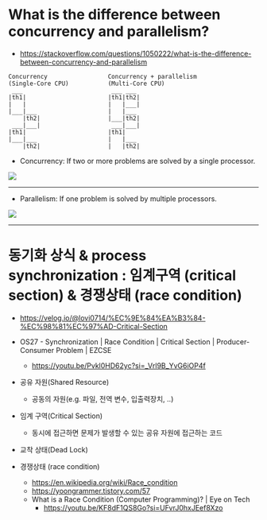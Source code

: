 # What is the difference between concurrency and parallelism?

- https://stackoverflow.com/questions/1050222/what-is-the-difference-between-concurrency-and-parallelism
```
Concurrency                 Concurrency + parallelism
(Single-Core CPU)           (Multi-Core CPU)
 ___                         ___ ___
|th1|                       |th1|th2|
|   |                       |   |___|
|___|___                    |   |___
    |th2|                   |___|th2|
 ___|___|                    ___|___|
|th1|                       |th1|
|___|___                    |   |___
    |th2|                   |   |th2|
```
- Concurrency: If two or more problems are solved by a single processor.
<img src="https://i.stack.imgur.com/OdYWr.gif" />

<hr>

- Parallelism: If one problem is solved by multiple processors.
<img src="https://i.stack.imgur.com/RRF1J.gif" />
<hr>


# 동기화 상식 & process synchronization : 임계구역 (critical section) & 경쟁상태 (race condition)

- https://velog.io/@lovi0714/%EC%9E%84%EA%B3%84-%EC%98%81%EC%97%AD-Critical-Section
- OS27 - Synchronization | Race Condition | Critical Section | Producer-Consumer Problem | EZCSE
  - https://youtu.be/Pvkl0HD62yc?si=_Vrl9B_YvG6iOP4f

- 공유 자원(Shared Resource)
  - 공동의 자원(e.g.  파일, 전역 변수, 입출력장치, ..)
- 임계 구역(Critical Section)
  - 동시에 접근하면 문제가 발생할 수 있는 공유 자원에 접근하는 코드

- 교착 상태(Dead Lock)
- 경쟁상태 (race condition)
  - https://en.wikipedia.org/wiki/Race_condition
  - https://yoongrammer.tistory.com/57
  - What is a Race Condition (Computer Programming)? | Eye on Tech
    - https://youtu.be/KF8dF1QS8Go?si=UFvrJ0hxJEef8Xzo

